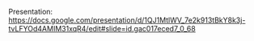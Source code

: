 Presentation:
https://docs.google.com/presentation/d/1QJ1MtlWV_7e2k913tBkY8k3j-tvLFYOd4AMIM31xqR4/edit#slide=id.gac017eced7_0_68